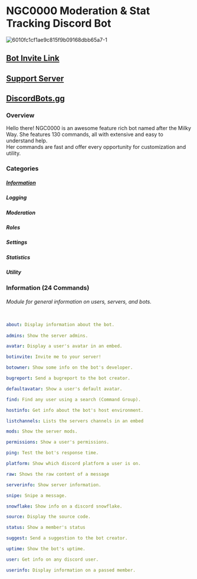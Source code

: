 # NGC0000 Moderation & Stat Tracking Discord Bot                                
![6010fc1cf1ae9c815f9b09168dbb65a7-1](https://user-images.githubusercontent.com/74381783/108671227-f6d3f580-7494-11eb-9a77-9478f5a39684.png) 
## [Bot Invite Link](https://discord.com/api/oauth2/authorize?client_id=810377376269205546&permissions=4294967287&scope=applications.commands%20bot) 
## [Support Server](https://discord.gg/947ramn)
## [DiscordBots.gg](https://discord.bots.gg/bots/810377376269205546)
### Overview
Hello there! NGC0000 is an awesome feature rich bot named after the Milky Way. She features 130 commands, all with extensive and easy to understand help.  
Her commands are fast and offer every opportunity for customization and utility.  
### Categories

##### [Information](#information)
##### Logging
##### Moderation
##### Roles
##### Settings
##### Statistics
##### Utility  
  

### Information (24 Commands)
###### Module for general information on users, servers, and bots. 
```yaml

about: Display information about the bot.
                      
admins: Show the server admins.

avatar: Display a user's avatar in an embed.

botinvite: Invite me to your server!

botowner: Show some info on the bot's developer.

bugreport: Send a bugreport to the bot creator.

defaultavatar: Show a user's default avatar.

find: Find any user using a search (Command Group).

hostinfo: Get info about the bot's host environment.

listchannels: Lists the servers channels in an embed

mods: Show the server mods.

permissions: Show a user's permissions.

ping: Test the bot's response time.

platform: Show which discord platform a user is on.

raw: Shows the raw content of a message

serverinfo: Show server information.

snipe: Snipe a message.

snowflake: Show info on a discord snowflake.

source: Display the source code.

status: Show a member's status

suggest: Send a suggestion to the bot creator.

uptime: Show the bot's uptime.

user: Get info on any discord user.

userinfo: Display information on a passed member.
                     
```
